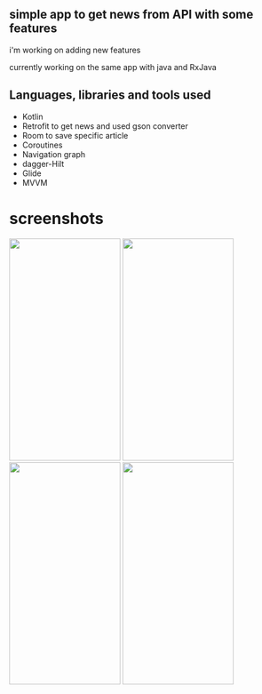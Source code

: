 ## simple app to get news from API with some features

i'm working on adding new features

currently working on the same app with java and RxJava

## Languages, libraries and tools used
- Kotlin
- Retrofit to get news and used gson converter
- Room to save specific article
- Coroutines
- Navigation graph
- dagger-Hilt
- Glide
- MVVM

# screenshots
<img src="https://user-images.githubusercontent.com/60475172/168270980-cd09fa8a-a49d-4149-9117-7b6a5a0a1a7c.png" width="200" height="400" />
<img src="https://user-images.githubusercontent.com/60475172/168271052-ff9e66dd-12b4-4190-88c4-1e9d24cb8f61.png" width="200" height="400" />
<img src="https://user-images.githubusercontent.com/60475172/168271109-76100f43-81a8-4815-8841-8faf59f7027e.png" width="200" height="400" />
<img src="https://user-images.githubusercontent.com/60475172/168271428-48930cc2-42c4-4b7f-ac3f-5ea58b339acb.png" width="200" height="400" />
